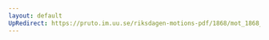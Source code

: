 ```yaml
---
layout: default
UpRedirect: https://pruto.im.uu.se/riksdagen-motions-pdf/1868/mot_1868__ak__223/mot_1868__ak__223-001.pdf
---
```

